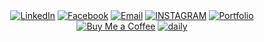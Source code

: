 <div align="center">
  <a href="https://www.linkedin.com/in/bryan-lomerio-26562123a"><img src="https://img.shields.io/badge/LinkedIn-006d32?style=for-the-badge&logo=linkedin&logoColor=white" alt="LinkedIn"></a>
  <a href="https://www.facebook.com/profile.php?id=100093050435995"><img src="https://img.shields.io/badge/Facebook-006d32?style=for-the-badge&logo=facebook&logoColor=white" alt="Facebook"></a>
  <a href="mailto:bryanlomerioanino@gmail.com"><img src="https://img.shields.io/badge/Email-006d32?style=for-the-badge&logo=gmail&logoColor=white" alt="Email"></a>
  <a href="https://www.instagram.com/aninotoff"><img src="https://img.shields.io/badge/INSTAGRAM-006d32?style=for-the-badge&logo=instagram&logoColor=white" alt="INSTAGRAM"></a>
  <a href="https://www.lomerio.cloud"><img src="https://img.shields.io/badge/Portfolio-006d32?style=for-the-badge&logo=portfolio&logoColor=white" alt="Portfolio"></a>
  <a href="https://www.buymeacoffee.com/aninooo"><img src="https://img.shields.io/badge/Buy_Me_a_Coffee-006d32?style=for-the-badge&logo=buy-me-a-coffee&logoColor=white" alt="Buy Me a Coffee"></a>
  <a href="https://app.daily.dev/bryannlomerio"><img src="https://img.shields.io/badge/daily-006d32?style=for-the-badge&logo=daily.dev&logoColor=white" alt="daily"></a>
</div>
